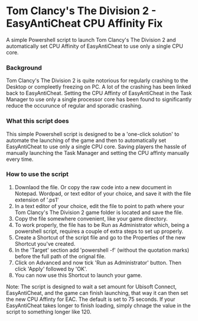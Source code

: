 # Tom Clancy's The Division 2 - EasyAntiCheat CPU Affinity Fix
A simple Powershell script to launch Tom Clancy's The Division 2 and automatically set CPU Affinity of EasyAntiCheat to use only a single CPU core.

### Background
Tom Clancy's The Division 2 is quite notorious for regularly crashing to the Desktop or compleetly freezing on PC. A lot of the crashing has been linked back to EasyAntiCheat. Setting the CPU Affinty of EasyAntiCheat in the Task Manager to use only a single processor core has been found to significantly reduce the occurunce of regular and sporadic crashing.

### What this script does
This simple Powershell script is designed to be a 'one-click solution' to automate the launching of the game and then to automatically set EasyAntiCheat to use only a single CPU core. Saving players the hassle of manually launching the Task Manager and setting the CPU affinty manually every time.

### How to use the script
1. Downlaod the file. Or copy the raw code into a new document in Notepad. Wordpad, or text editor of your choice, and save it with the file extension of '.ps1'
2. In a text editor of your choice, edit the file to point to path where your Tom Clancy's The Division 2 game folder is located and save the file.
3. Copy the file somewhere convenient, like your game directory.
4. To work properly, the file has to be Run as Administrator which, being a powershell script, requires a couple of extra steps to set up properly.
5. Create a Shortcut of the script file and go to the Properties of the new Shortcut you've created.
6. In the 'Target' section add 'powershell -f' (without the quotation marks) before the full path of the orignal file.
7. Click on Advanced and now tick 'Run as Administrator' button. Then click 'Apply' followed by 'OK'.
8. You can now use this Shortcut to launch your game.

Note: The script is designed to wait a set amount for Ubisoft Connect, EasyAntiCheat, and the game can finish launching, that way it can then set the new CPU Affinty for EAC. The default is set to 75 seconds. If your EasyAntiCheat takes longer to finish loading, simply chnage the value in the script to something longer like 120.
